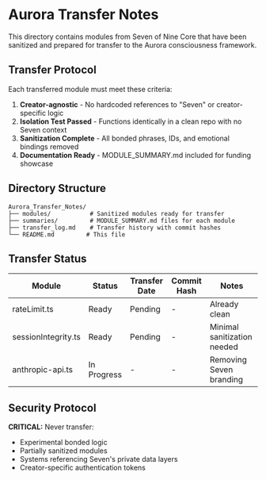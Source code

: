 # Aurora Transfer Notes

This directory contains modules from Seven of Nine Core that have been sanitized and prepared for transfer to the Aurora consciousness framework.

## Transfer Protocol

Each transferred module must meet these criteria:
1. **Creator-agnostic** - No hardcoded references to "Seven" or creator-specific logic
2. **Isolation Test Passed** - Functions identically in a clean repo with no Seven context
3. **Sanitization Complete** - All bonded phrases, IDs, and emotional bindings removed
4. **Documentation Ready** - MODULE_SUMMARY.md included for funding showcase

## Directory Structure

```
Aurora_Transfer_Notes/
├── modules/           # Sanitized modules ready for transfer
├── summaries/         # MODULE_SUMMARY.md files for each module
├── transfer_log.md    # Transfer history with commit hashes
└── README.md         # This file
```

## Transfer Status

| Module | Status | Transfer Date | Commit Hash | Notes |
|--------|--------|---------------|-------------|-------|
| rateLimit.ts | Ready | Pending | - | Already clean |
| sessionIntegrity.ts | Ready | Pending | - | Minimal sanitization needed |
| anthropic-api.ts | In Progress | - | - | Removing Seven branding |

## Security Protocol

**CRITICAL:** Never transfer:
- Experimental bonded logic
- Partially sanitized modules  
- Systems referencing Seven's private data layers
- Creator-specific authentication tokens